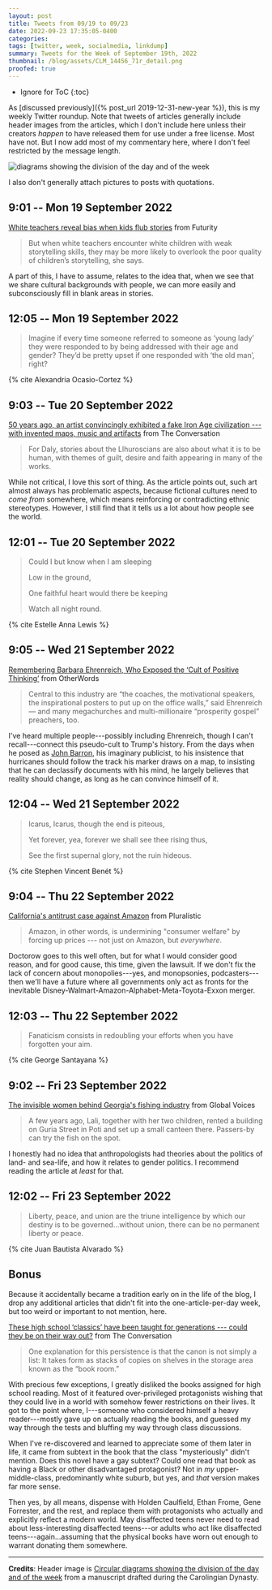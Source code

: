 ```yaml
---
layout: post
title: Tweets from 09/19 to 09/23
date: 2022-09-23 17:35:05-0400
categories:
tags: [twitter, week, socialmedia, linkdump]
summary: Tweets for the Week of September 19th, 2022
thumbnail: /blog/assets/CLM_14456_71r_detail.png
proofed: true
---
```


* Ignore for ToC
{:toc}

As [discussed previously]({% post_url 2019-12-31-new-year %}), this is my weekly Twitter roundup.  Note that tweets of articles generally include header images from the articles, which I don't include here unless their creators *happen* to have released them for use under a free license.  Most have not.  But I now add most of my commentary here, where I don't feel restricted by the message length.

![diagrams showing the division of the day and of the week](/blog/assets/CLM_14456_71r_detail.png "diagrams showing the division of the day and of the week")

I also don't generally attach pictures to posts with quotations.

## 9:01 -- Mon 19 September 2022

[<i class="fab fa-twitter-square"></i>](https://jcolag.github.io/twitter/1571846821105786882) [White teachers reveal bias when kids flub stories](https://www.futurity.org/teacher-bias-race-stories-2798892-2/) from Futurity

 > But when white teachers encounter white children with weak storytelling skills, they may be more likely to overlook the poor quality of children’s storytelling, she says.

A part of this, I have to assume, relates to the idea that, when we see that we share cultural backgrounds with people, we can more easily and subconsciously fill in blank areas in stories.

## 12:05 -- Mon 19 September 2022

[<i class="fab fa-twitter-square"></i>](https://jcolag.github.io/twitter/1571893126096072704)

 > Imagine if every time someone referred to someone as ‘young lady’ they were responded to by being addressed with their age and gender? They’d be pretty upset if one responded with ‘the old man’, right?

{% cite Alexandria Ocasio-Cortez %}

## 9:03 -- Tue 20 September 2022

[<i class="fab fa-twitter-square"></i>](https://jcolag.github.io/twitter/1572209712535375873) [50 years ago, an artist convincingly exhibited a fake Iron Age civilization --- with invented maps, music and artifacts](https://theconversation.com/50-years-ago-an-artist-convincingly-exhibited-a-fake-iron-age-civilization-with-invented-maps-music-and-artifacts-189026) from The Conversation

 > For Daly, stories about the Llhuroscians are also about what it is to be human, with themes of guilt, desire and faith appearing in many of the works.

While not critical, I love this sort of thing.  As the article points out, such art almost always has problematic aspects, because fictional cultures need to *come from* somewhere, which means reinforcing or contradicting ethnic stereotypes.  However, I still find that it tells us a lot about how people see the world.

## 12:01 -- Tue 20 September 2022

[<i class="fab fa-twitter-square"></i>](https://jcolag.github.io/twitter/1572254507723100160)

 > Could I but know when I am sleeping
 >
 > Low in the ground,
 >
 > One faithful heart would there be keeping
 >
 > Watch all night round.

{% cite Estelle Anna Lewis %}

## 9:05 -- Wed 21 September 2022

[<i class="fab fa-twitter-square"></i>](https://jcolag.github.io/twitter/1572572604052910080) [Remembering Barbara Ehrenreich, Who Exposed the ‘Cult of Positive Thinking’](https://otherwords.org/remembering-barbara-ehrenreich-who-exposed-the-cult-of-positive-thinking/) from OtherWords

 > Central to this industry are “the coaches, the motivational speakers, the inspirational posters to put up on the office walls,” said Ehrenreich — and many megachurches and multi-millionaire “prosperity gospel” preachers, too.

I've heard multiple people---possibly including Ehrenreich, though I can't recall---connect this pseudo-cult to Trump's history.  From the days when he posed as [John Barron](https://en.wikipedia.org/wiki/Pseudonyms_of_Donald_Trump), his imaginary publicist, to his insistence that hurricanes should follow the track his marker draws on a map, to insisting that he can declassify documents with his mind, he largely believes that reality should change, as long as he can convince himself of it.

## 12:04 -- Wed 21 September 2022

[<i class="fab fa-twitter-square"></i>](https://jcolag.github.io/twitter/1572617650915741705)

 > Icarus, Icarus, though the end is piteous,
 >
 > Yet forever, yea, forever we shall see thee rising thus,
 >
 > See the first supernal glory, not the ruin hideous.

{% cite Stephen Vincent Benét %}

## 9:04 -- Thu 22 September 2022

[<i class="fab fa-twitter-square"></i>](https://jcolag.github.io/twitter/1572934739983572993) [California's antitrust case against Amazon](https://pluralistic.net/2022/09/15/prime-suspect/#consumer-welfare) from Pluralistic

 > Amazon, in other words, is undermining "consumer welfare" by forcing up prices --- not just on Amazon, but *everywhere*.

Doctorow goes to this well often, but for what I would consider good reason, and for good cause, this time, given the lawsuit.  If we don't fix the lack of concern about monopolies---yes, and monopsonies, podcasters---then we'll have a future where all governments only act as fronts for the inevitable Disney-Walmart-Amazon-Alphabet-Meta-Toyota-Exxon merger.

## 12:03 -- Thu 22 September 2022

[<i class="fab fa-twitter-square"></i>](https://jcolag.github.io/twitter/1572979786468556800)

 > Fanaticism consists in redoubling your efforts when you have forgotten your aim.

{% cite George Santayana %}

## 9:02 -- Fri 23 September 2022

[<i class="fab fa-twitter-square"></i>](https://jcolag.github.io/twitter/1573296624901640198) [The invisible women behind Georgia's fishing industry](https://globalvoices.org/2022/09/16/the-invisible-women-behind-georgias-fishing-industry/) from Global Voices

 > A few years ago, Lali, together with her two children, rented a building on Guria Street in Poti and set up a small canteen there. Passers-by can try the fish on the spot.

I honestly had no idea that anthropologists had theories about the politics of land- and sea-life, and how it relates to gender politics.  I recommend reading the article at *least* for that.

## 12:02 -- Fri 23 September 2022

[<i class="fab fa-twitter-square"></i>](https://jcolag.github.io/twitter/1573341922915012609)

 > Liberty, peace, and union are the triune intelligence by which our destiny is to be governed...without union, there can be no permanent liberty or peace.

{% cite Juan Bautista Alvarado %}

## Bonus

Because it accidentally became a tradition early on in the life of the blog, I drop any additional articles that didn't fit into the one-article-per-day week, but too weird or important to not mention, here.

<i class="fas fa-square"></i> [These high school ‘classics’ have been taught for generations --- could they be on their way out?](https://theconversation.com/these-high-school-classics-have-been-taught-for-generations-could-they-be-on-their-way-out-188197) from The Conversation

 > One explanation for this persistence is that the canon is not simply a list: It takes form as stacks of copies on shelves in the storage area known as the “book room.”

With precious few exceptions, I greatly disliked the books assigned for high school reading.  Most of it featured over-privileged protagonists wishing that they could live in a world with somehow fewer restrictions on their lives.  It got to the point where, I---someone who considered himself a heavy reader---mostly gave up on actually reading the books, and guessed my way through the tests and bluffing my way through class discussions.

When I've re-discovered and learned to appreciate some of them later in life, it came from subtext in the book that the class "mysteriously" didn't mention.  Does this novel have a gay subtext?  Could one read that book as having a Black or other disadvantaged protagonist?  Not in *my* upper-middle-class, predominantly white suburb, but yes, and *that* version makes far more sense.

Then yes, by all means, dispense with Holden Caulfield, Ethan Frome, Gene Forrester, and the rest, and replace them with protagonists who actually and explicitly reflect a modern world.  May disaffected teens never need to read about less-interesting disaffected teens---or adults who act like disaffected teens---again...assuming that the physical books have worn out enough to warrant donating them somewhere.

* * *

**Credits**:  Header image is [Circular diagrams showing the division of the day and of the week](https://commons.wikimedia.org/wiki/File:CLM_14456_71r_detail.jpg) from a manuscript drafted during the Carolingian Dynasty.
